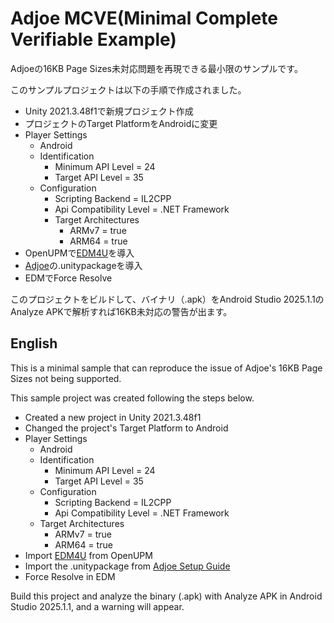 # Adjoe MCVE(Minimal Complete Verifiable Example)

Adjoeの16KB Page Sizes未対応問題を再現できる最小限のサンプルです。  

このサンプルプロジェクトは以下の手順で作成されました。

- Unity 2021.3.48f1で新規プロジェクト作成
- プロジェクトのTarget PlatformをAndroidに変更
- Player Settings
  - Android
  - Identification
    - Minimum API Level = 24
    - Target API Level = 35
  - Configuration 
    - Scripting Backend = IL2CPP
    - Api Compatibility Level = .NET Framework
    - Target Architectures
      - ARMv7 = true
      - ARM64 = true
- OpenUPMで[EDM4U](https://github.com/googlesamples/unity-jar-resolver)を導入
- [Adjoe](https://docs.adjoe.io/rewarded-solutions/integration/playtime-sdk-for-android/get-started#step-3.-add-the-playtime-sdk-dependency)の.unitypackageを導入
- EDMでForce Resolve

このプロジェクトをビルドして、バイナリ（.apk）をAndroid Studio 2025.1.1のAnalyze APKで解析すれば16KB未対応の警告が出ます。

## English

This is a minimal sample that can reproduce the issue of Adjoe's 16KB Page Sizes not being supported.

This sample project was created following the steps below.

- Created a new project in Unity 2021.3.48f1
- Changed the project's Target Platform to Android
- Player Settings
  - Android
  - Identification
    - Minimum API Level = 24
    - Target API Level = 35
  - Configuration 
    - Scripting Backend = IL2CPP
    - Api Compatibility Level = .NET Framework
  - Target Architectures
    - ARMv7 = true
    - ARM64 = true
- Import [EDM4U](https://github.com/googlesamples/unity-jar-resolver) from OpenUPM
- Import the .unitypackage from [Adjoe Setup Guide](https://docs.adjoe.io/rewarded-solutions/integration/playtime-sdk-for-android/get-started#step-3.-add-the-playtime-sdk-dependency)
- Force Resolve in EDM

Build this project and analyze the binary (.apk) with Analyze APK in Android Studio 2025.1.1, and a warning will appear.

